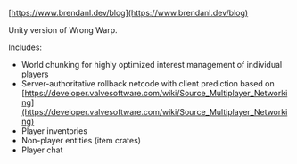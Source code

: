 [https://www.brendanl.dev/blog](https://www.brendanl.dev/blog)

Unity version of Wrong Warp.

Includes:
- World chunking for highly optimized interest management of individual players
- Server-authoritative rollback netcode with client prediction based on [https://developer.valvesoftware.com/wiki/Source_Multiplayer_Networking](https://developer.valvesoftware.com/wiki/Source_Multiplayer_Networking)
- Player inventories
- Non-player entities (item crates)
- Player chat
